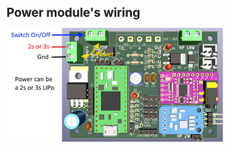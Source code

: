 # Power module's wiring
![](https://github.com/pierrotm777/SoundModule_Teensy4.0-version/blob/main/Power_Wiring2.png)  